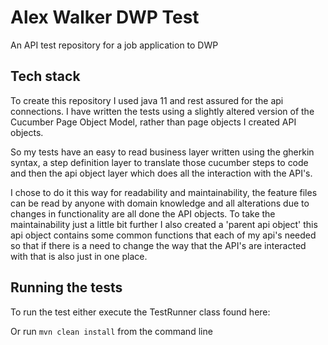 # Alex Walker DWP Test

An API test repository for a job application to DWP

## Tech stack

To create this repository I used java 11 and rest assured for the api connections. I have written the tests using a slightly altered version of the Cucumber Page Object Model,
rather than page objects I created API objects.

So my tests have an easy to read business layer written using the gherkin syntax, a step definition layer to translate those cucumber steps
to code and then the api object layer which does all the interaction with the API's. 

I chose to do it this way for readability and maintainability, the feature files can be read by anyone with domain knowledge and all alterations due to changes in functionality are all done the API objects. To take the maintainability just a little bit further I also created a
'parent api object' this api object contains some common functions that each of my api's needed so that if there is a need to change the way that the API's are interacted with
that is also just in one place.


## Running the tests

To run the test either execute the TestRunner class found here: 

Or run ```mvn clean install``` from the command line
